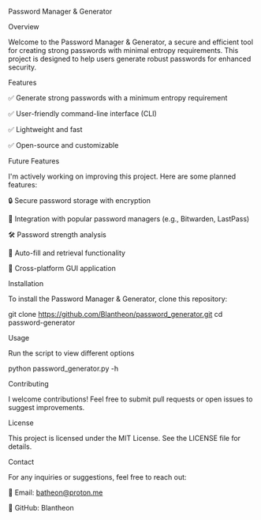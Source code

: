Password Manager & Generator

Overview

Welcome to the Password Manager & Generator, a secure and efficient tool for creating strong passwords with minimal entropy requirements. This project is designed to help users generate robust passwords for enhanced security.

Features

✅ Generate strong passwords with a minimum entropy requirement

✅ User-friendly command-line interface (CLI)

✅ Lightweight and fast

✅ Open-source and customizable

Future Features

I'm actively working on improving this project. Here are some planned features:

🔒 Secure password storage with encryption

🔑 Integration with popular password managers (e.g., Bitwarden, LastPass)

🛠️ Password strength analysis

🔄 Auto-fill and retrieval functionality

📱 Cross-platform GUI application

Installation

To install the Password Manager & Generator, clone this repository:

git clone https://github.com/Blantheon/password_generator.git cd password-generator

Usage

Run the script to view different options

python password_generator.py -h

Contributing

I welcome contributions! Feel free to submit pull requests or open issues to suggest improvements.

License

This project is licensed under the MIT License. See the LICENSE file for details.

Contact

For any inquiries or suggestions, feel free to reach out:

📧 Email: batheon@proton.me

🐙 GitHub: Blantheon
